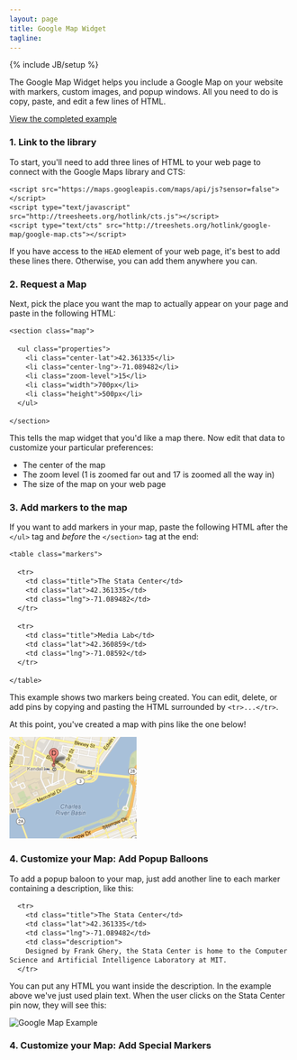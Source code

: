 ```yaml
---
layout: page
title: Google Map Widget
tagline:
---
```

{% include JB/setup %}

<p class="intro">The Google Map Widget helps you
include a Google Map on your website with markers,
custom images, and popup windows. All you need to do is
copy, paste, and edit a few lines of HTML.</p>

<p class="intro"><a href="example.html">View the completed example</a></p>

### 1. Link to the library

To start, you'll need to add three lines of HTML to your web page to connect
with the Google Maps library and CTS:

    <script src="https://maps.googleapis.com/maps/api/js?sensor=false"></script>
    <script type="text/javascript" src="http://treesheets.org/hotlink/cts.js"></script>
    <script type="text/cts" src="http://treeshets.org/hotlink/google-map/google-map.cts"></script>

If you have access to the `HEAD` element of your web page, it's best to add
these lines there. Otherwise, you can add them anywhere you can.

### 2. Request a Map

Next, pick the place you want the map to actually appear on your page and paste
in the following HTML: 

    <section class="map">

      <ul class="properties">
        <li class="center-lat">42.361335</li>
        <li class="center-lng">-71.089482</li>
        <li class="zoom-level">15</li>
        <li class="width">700px</li>
        <li class="height">500px</li>
      </ul>

    </section>

This tells the map widget that you'd like a map there. Now edit that data to
customize your particular preferences:

   *  The center of the map
   *  The zoom level (1 is zoomed far out and 17 is zoomed all the way in)
   *  The size of the map on your web page

### 3. Add markers to the map

If you want to add markers in your map, paste the following HTML after the
`</ul>` tag and *before* the `</section>` tag at the end:

    <table class="markers">
    
      <tr>
        <td class="title">The Stata Center</td>
        <td class="lat">42.361335</td>
        <td class="lng">-71.089482</td>
      </tr>

      <tr>
        <td class="title">Media Lab</td>
        <td class="lat">42.360859</td>
        <td class="lng">-71.08592</td>
      </tr>

    </table>

This example shows two markers being created. You can edit, delete, or add pins
by copying and pasting the HTML surrounded by `<tr>...</tr>`. 

At this point, you've created a map with pins like the one below!

![Google Map Example](/images/widgets/google-map.png)

### 4. Customize your Map: Add Popup Balloons

To add a popup baloon to your map, just add another
line to each marker containing a description, like this:

      <tr>
        <td class="title">The Stata Center</td>
        <td class="lat">42.361335</td>
        <td class="lng">-71.089482</td>
        <td class="description">
        Designed by Frank Ghery, the Stata Center is home to the Computer Science and Artificial Intelligence Laboratory at MIT.
      </tr>

You can put any HTML you want inside the description. In
the example above we've just used plain text. When the
user clicks on the Stata Center pin now, they will see
this:

![Google Map Example](/widgets/google-map/balloon.png)

### 4. Customize your Map: Add Special Markers


